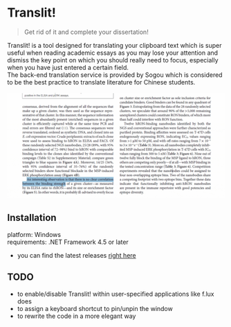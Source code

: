 # Translit!
> Get rid of it and complete your dissertation!

Translit! is a tool designed for translating your clipboard text which is super useful when reading academic essays as you may lose your attention and dismiss the key point on which you should really need to focus, especially when you have just entered a certain field.  
The back-end translation service is provided by Sogou which is considered to be the best practice to translate literature for Chinese students.  
<br/>
![illustration](https://raw.githubusercontent.com/syanle/Translit/master/img/illustration-min.gif)
## Installation
platform: Windows  
requirements: .NET Framework 4.5 or later
- you can find the latest releases [right here](https://github.com/syanle/Translit/releases/latest)
## TODO
- to enable/disable Translit! within user-specified applications like f.lux does
- to assign a keyboard shortcut to pin/unpin the window
- to rewrite the code in a more elegant way